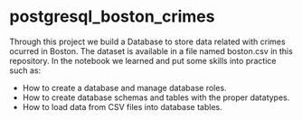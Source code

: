 # postgresql_boston_crimes
Through this project we build a Database to store data related with crimes ocurred in Boston. The dataset is available in a file named boston.csv in this repository.
In the notebook we learned and put some skills into practice such as:

  - How to create a database and manage database roles.
  - How to create database schemas and tables with the proper datatypes.
  - How to load data from CSV files into database tables.
